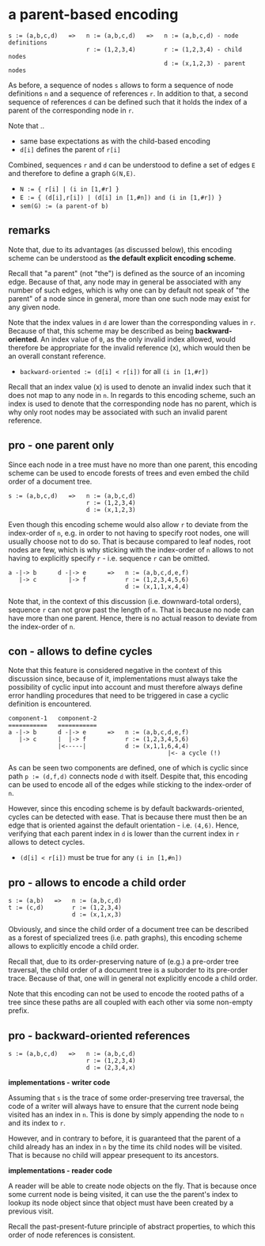 
<!-- ======================================================================= -->
# a parent-based encoding

```
s := (a,b,c,d)   =>   n := (a,b,c,d)   =>   n := (a,b,c,d) - node definitions
                      r := (1,2,3,4)        r := (1,2,3,4) - child nodes
                                            d := (x,1,2,3) - parent nodes
```

As before, a sequence of nodes `s` allows to form a sequence of node definitions
`n` and a sequence of references `r`. In addition to that, a second sequence of
references `d` can be defined such that it holds the index of a parent of the
corresponding node in `r`.

Note that ..

* same base expectations as with the child-based encoding
* `d[i]` defines the parent of `r[i]`

Combined, sequences `r` and `d` can be understood to define a set of edges `E`
and therefore to define a graph `G(N,E)`.

* `N := { r[i] | (i in [1,#r] }`
* `E := { (d[i],r[i]) | (d[i] in [1,#n]) and (i in [1,#r]) }`
* `sem(G) := (a parent-of b)`

<!-- ======================================================================= -->
## remarks

Note that, due to its advantages (as discussed below), this encoding scheme
can be understood as **the default explicit encoding scheme**.

Recall that "a parent" (not "the") is defined as the source of an incoming edge.
Because of that, any node may in general be associated with any number of such
edges, which is why one can by default not speak of "the parent" of a node
since in general, more than one such node may exist for any given node.

Note that the index values in `d` are lower than the corresponding values in
`r`. Because of that, this scheme may be described as being **backward-oriented**.
An index value of `0`, as the only invalid index allowed, would therefore be
appropriate for the invalid reference (x), which would then be an overall
constant reference.

* `backward-oriented := (d[i] < r[i])` for all `(i in [1,#r])`

Recall that an index value (x) is used to denote an invalid index such that it
does not map to any node in `n`. In regards to this encoding scheme, such an
index is used to denote that the corresponding node has no parent, which is
why only root nodes may be associated with such an invalid parent reference.

<!-- ======================================================================= -->
## pro - one parent only

Since each node in a tree must have no more than one parent, this encoding
scheme can be used to encode forests of trees and even embed the child order
of a document tree.

```
s := (a,b,c,d)   =>   n := (a,b,c,d)
                      r := (1,2,3,4)
                      d := (x,1,2,3)
```

Even though this encoding scheme would also allow `r` to deviate from the
index-order of `n`, e.g. in order to not having to specify root nodes, one
will usually choose not to do so. That is because compared to leaf nodes,
root nodes are few, which is why sticking with the index-order of `n` allows
to not having to explicitly specify `r` - i.e. sequence `r` can be omitted.

```
a -|-> b      d -|-> e      =>   n := (a,b,c,d,e,f)
   |-> c         |-> f           r := (1,2,3,4,5,6)
                                 d := (x,1,1,x,4,4)
```

Note that, in the context of this discussion (i.e. downward-total orders),
sequence `r` can not grow past the length of `n`. That is because no node
can have more than one parent. Hence, there is no actual reason to deviate
from the index-order of `n`.

<!-- ======================================================================= -->
## con - allows to define cycles

Note that this feature is considered negative in the context of this discussion
since, because of it, implementations must always take the possibility of cyclic
input into account and must therefore always define error handling procedures
that need to be triggered in case a cyclic definition is encountered.

```
component-1   component-2
===========   ===========
a -|-> b      d -|-> e      =>   n := (a,b,c,d,e,f)
   |-> c      |  |-> f           r := (1,2,3,4,5,6)
              |<-----|           d := (x,1,1,6,4,4)
                                             |<- a cycle (!)
```

As can be seen two components are defined, one of which is cyclic since path
`p := (d,f,d)` connects node `d` with itself. Despite that, this encoding can
be used to encode all of the edges while sticking to the index-order of `n`.

However, since this encoding scheme is by default backwards-oriented, cycles
can be detected with ease. That is because there must then be an edge that is
oriented against the default orientation - i.e. `(4,6)`. Hence, verifying that
each parent index in `d` is lower than the current index in `r` allows to
detect cycles.

* `(d[i] < r[i])` must be true for any `(i in [1,#n])`

<!-- ======================================================================= -->
## pro - allows to encode a child order

```
s := (a,b)   =>   n := (a,b,c,d)
t := (c,d)        r := (1,2,3,4)
                  d := (x,1,x,3)
```

Obviously, and since the child order of a document tree can be described as
a forest of specialized trees (i.e. path graphs), this encoding scheme allows
to explicitly encode a child order.

Recall that, due to its order-preserving nature of (e.g.) a pre-order tree
traversal, the child order of a document tree is a suborder to its pre-order
trace. Because of that, one will in general not explicitly encode a child order.

Note that this encoding can not be used to encode the rooted paths of a tree
since these paths are all coupled with each other via some non-empty prefix.

<!-- ======================================================================= -->
## pro - backward-oriented references

```
s := (a,b,c,d)   =>   n := (a,b,c,d)
                      r := (1,2,3,4)
                      d := (2,3,4,x)
```

**implementations - writer code**

Assuming that `s` is the trace of some order-preserving tree traversal, the
code of a writer will always have to ensure that the current node being visited
has an index in `n`. This is done by simply appending the node to `n` and its
index to `r`.

However, and in contrary to before, it is guaranteed that the parent of a child
already has an index in `n` by the time its child nodes will be visited. That
is because no child will appear presequent to its ancestors.

**implementations - reader code**

A reader will be able to create node objects on the fly. That is because once
some current node is being visited, it can use the the parent's index to lookup
its node object since that object must have been created by a previous visit.

Recall the past-present-future principle of abstract properties, to which this
order of node references is consistent.
